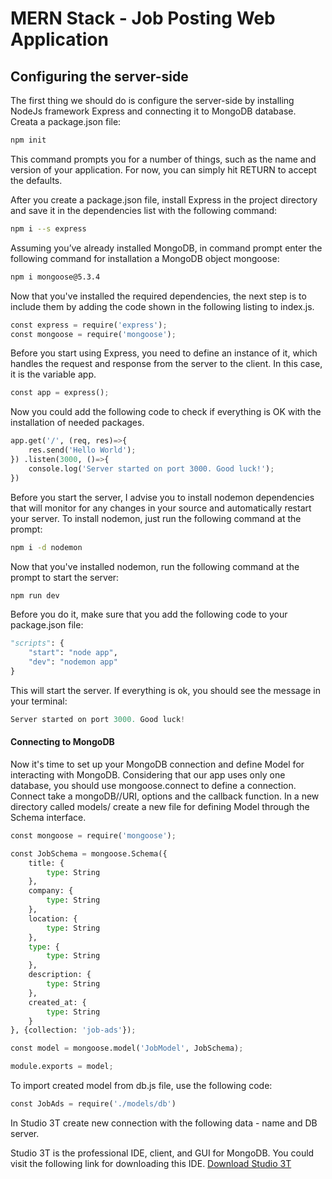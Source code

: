 # MERN Stack - Job Posting Web Application 

## Configuring the server-side

The first thing we should do is configure the server-side by installing NodeJs framework Express and connecting it to MongoDB database.  
Creata a package.json file:
```bash
npm init
```
This command prompts you for a number of things, such as the name and version of your application. For now, you can simply hit RETURN to accept the defaults.

After you create a package.json file, install Express in the project directory and save it in the dependencies list with the following command:
```bash
npm i --s express
```

Assuming you’ve already installed MongoDB, in command prompt enter the following command for installation a MongoDB object mongoose:
```bash
npm i mongoose@5.3.4
```
Now that you've installed the required dependencies, the next step is to include them by adding the code shown in the following listing to index.js.
```python
const express = require('express');
const mongoose = require('mongoose');
```

Before you start using Express, you need to define an instance of it, which handles the request and response from the server to the client. In this case, it is the variable app.
```python
const app = express();
```

Now you could add the following code to check if everything is OK with the installation of needed packages.
```python
app.get('/', (req, res)=>{
    res.send('Hello World');
}) .listen(3000, ()=>{
    console.log('Server started on port 3000. Good luck!');
})
```
Before you start the server, I advise you to install nodemon dependencies that will monitor for any changes in your source and automatically restart your server.
To install nodemon, just run the following command at the prompt:
```bash
npm i -d nodemon
```
Now that you've installed nodemon, run the following command at the prompt to start the server:
```bash
npm run dev
```
Before you do it, make sure that you add the following code to your package.json file:
```python
"scripts": {
    "start": "node app",
    "dev": "nodemon app"
}
```
This will start the server. If everything is ok, you should see the message in your terminal:
```python
Server started on port 3000. Good luck!
```
#### Connecting to MongoDB
Now it's time to set up your MongoDB connection and define Model for interacting with MongoDB. Considering that our app uses only one database, you should use mongoose.connect to define a connection. Connect take a mongoDB//URI, options and the callback function.
In a new directory called models/ create a new file for defining Model through the Schema interface.
```python
const mongoose = require('mongoose');

const JobSchema = mongoose.Schema({
    title: {
        type: String
    },
    company: {
        type: String
    },
    location: {
        type: String
    },
    type: {
        type: String
    },
    description: {
        type: String
    },
    created_at: {
        type: String
    }
}, {collection: 'job-ads'});

const model = mongoose.model('JobModel', JobSchema);

module.exports = model;
```
To import created model from db.js file, use the following code:
```python
const JobAds = require('./models/db')
```
In Studio 3T create new connection with the following data - name and DB server.  

Studio 3T is the professional IDE, client, and GUI for MongoDB. You could visit the following link for downloading this IDE. 
[Download Studio 3T](https://studio3t.com/download/)  
